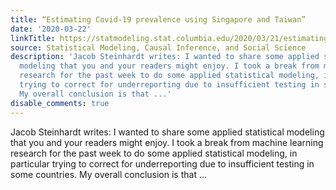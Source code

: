 ```yaml
---
title: “Estimating Covid-19 prevalence using Singapore and Taiwan”
date: '2020-03-22'
linkTitle: https://statmodeling.stat.columbia.edu/2020/03/21/estimating-covid-19-prevalence-using-singapore-and-taiwan/
source: Statistical Modeling, Causal Inference, and Social Science
description: 'Jacob Steinhardt writes: I wanted to share some applied statistical
  modeling that you and your readers might enjoy. I took a break from machine learning
  research for the past week to do some applied statistical modeling, in particular
  trying to correct for underreporting due to insufficient testing in some countries.
  My overall conclusion is that ...'
disable_comments: true
---
```

Jacob Steinhardt writes: I wanted to share some applied statistical modeling that you and your readers might enjoy. I took a break from machine learning research for the past week to do some applied statistical modeling, in particular trying to correct for underreporting due to insufficient testing in some countries. My overall conclusion is that ...